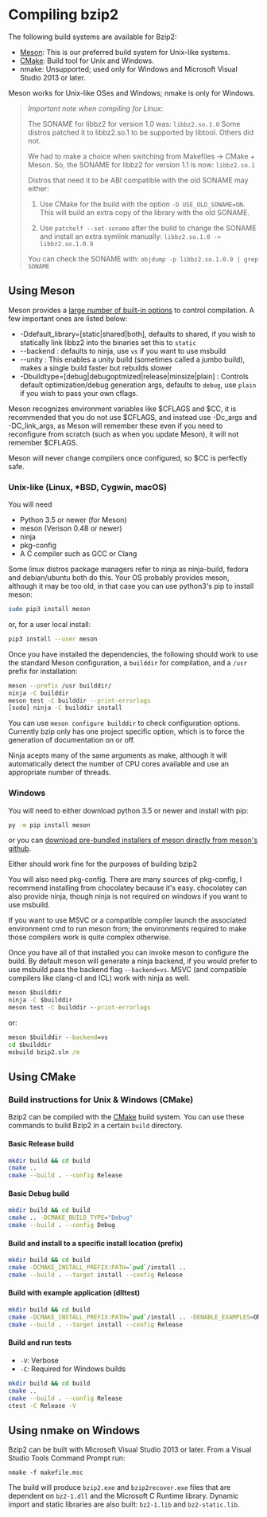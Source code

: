 # Compiling bzip2

The following build systems are available for Bzip2:

* [Meson]: This is our preferred build system for Unix-like systems.
* [CMake]: Build tool for Unix and Windows.
* nmake: Unsupported; used only for Windows and Microsoft Visual
  Studio 2013 or later.

Meson works for Unix-like OSes and Windows; nmake is only for Windows.

[Meson]: https://mesonbuild.com
[CMake]: https://cmake.org

> _Important note when compiling for Linux_:
>
> The SONAME for libbz2 for version 1.0 was: `libbz2.so.1.0`
> Some distros patched it to libbz2.so.1 to be supported by libtool.
> Others did not.
>
> We had to make a choice when switching from Makefiles -> CMake + Meson.
> So, the SONAME for libbz2 for version 1.1 is now: `libbz2.so.1`
>
> Distros that need it to be ABI compatible with the old SONAME may either:
> 1. Use CMake for the build with the option `-D USE_OLD_SONAME=ON`.
>    This will build an extra copy of the library with the old SONAME.
>
> 2. Use `patchelf --set-soname` after the build to change the SONAME and
>    install an extra symlink manually: `libbz2.so.1.0 -> libbz2.so.1.0.9`
>
> You can check the SONAME with: `objdump -p libbz2.so.1.0.9 | grep SONAME`

## Using Meson

Meson provides a [large number of built-in options](https://mesonbuild.com/Builtin-options.html)
to control compilation. A few important ones are listed below:

- -Ddefault_library=[static|shared|both], defaults to shared, if you wish to
  statically link libbz2 into the binaries set this to `static`
- --backend : defaults to ninja, use `vs` if you want to use msbuild
- --unity : This enables a unity build (sometimes called a jumbo build), makes a single build faster but rebuilds slower
- -Dbuildtype=[debug|debugoptmized|release|minsize|plain] : Controls default optimization/debug generation args,
  defaults to `debug`, use `plain` if you wish to pass your own cflags.

Meson recognizes environment variables like $CFLAGS and $CC, it is recommended
that you do not use $CFLAGS, and instead use -Dc_args and -DC_link_args, as
Meson will remember these even if you need to reconfigure from scratch (such
as when you update Meson), it will not remember $CFLAGS.

Meson will never change compilers once configured, so $CC is perfectly safe.

### Unix-like (Linux, *BSD, Cygwin, macOS)

You will need
 - Python 3.5 or newer (for Meson)
 - meson (Verison 0.48 or newer)
 - ninja
 - pkg-config
 - A C compiler such as GCC or Clang

 Some linux distros package managers refer to ninja as ninja-build, fedora
 and debian/ubuntu both do this. Your OS probably provides meson, although
 it may be too old, in that case you can use python3's pip to install meson:

 ```sh
 sudo pip3 install meson
 ```
 or, for a user local install:
 ```sh
 pip3 install --user meson
 ```

 Once you have installed the dependencies, the following should work
 to use the standard Meson configuration, a `builddir` for
 compilation, and a `/usr` prefix for installation:

 ```sh
 meson --prefix /usr builddir/
 ninja -C builddir
 meson test -C builddir --print-errorlogs
 [sudo] ninja -C builddir install
 ```

You can use `meson configure builddir` to check configuration options.
Currently bzip only has one project specific option, which is to force the
generation of documentation on or off.

Ninja acepts many of the same arguments as make, although it will
automatically detect the number of CPU cores available and use an appropriate
number of threads.

### Windows

You will need to either download python 3.5 or newer and install with pip:
```cmd
py -m pip install meson
```
or you can [download pre-bundled installers of meson directly from meson's github](https://github.com/mesonbuild/meson/releases).

Either should work fine for the purposes of building bzip2

You will also need pkg-config. There are many sources of pkg-config, I
recommend installing from chocolatey because it's easy. chocolatey can also
provide ninja, though ninja is not required on windows if you want to use
msbuild.

If you want to use MSVC or a compatible compiler launch the associated
environment cmd to run meson from; the environments required to make those
compilers work is quite complex otherwise.

Once you have all of that installed you can invoke meson to configure the
build. By default meson will generate a ninja backend, if you would prefer to
use msbuild pass the backend flag `--backend=vs`. MSVC (and compatible
compilers like clang-cl and ICL) work with ninja as well.

```cmd
meson $builddir
ninja -C $builddir
meson test -C builddir --print-errorlogs
```

or:
```cmd
meson $builddir --backend=vs
cd $builddir
msbuild bzip2.sln /m
```

## Using CMake

### Build instructions for Unix & Windows (CMake)

Bzip2 can be compiled with the [CMake] build system.
You can use these commands to build Bzip2 in a certain `build` directory.

#### Basic Release build

```sh
mkdir build && cd build
cmake ..
cmake --build . --config Release
```

#### Basic Debug build

```sh
mkdir build && cd build
cmake .. -DCMAKE_BUILD_TYPE="Debug"
cmake --build . --config Debug
```

#### Build and install to a specific install location (prefix)

```sh
mkdir build && cd build
cmake -DCMAKE_INSTALL_PREFIX:PATH=`pwd`/install ..
cmake --build . --target install --config Release
```

#### Build with example application (dlltest)

```sh
mkdir build && cd build
cmake -DCMAKE_INSTALL_PREFIX:PATH=`pwd`/install .. -DENABLE_EXAMPLES=ON
cmake --build . --target install --config Release
```

#### Build and run tests

- `-V`: Verbose
- `-C`: Required for Windows builds

```sh
mkdir build && cd build
cmake ..
cmake --build . --config Release
ctest -C Release -V
```

## Using nmake on Windows

Bzip2 can be built with Microsoft Visual Studio 2013 or later. From a Visual
Studio Tools Command Prompt run:

```
nmake -f makefile.msc
```

The build will produce `bzip2.exe` and `bzip2recover.exe` files that are dependent
on `bz2-1.dll` and the Microsoft C Runtime library. Dynamic import and static
libraries are also built: `bz2-1.lib` and `bz2-static.lib`.
